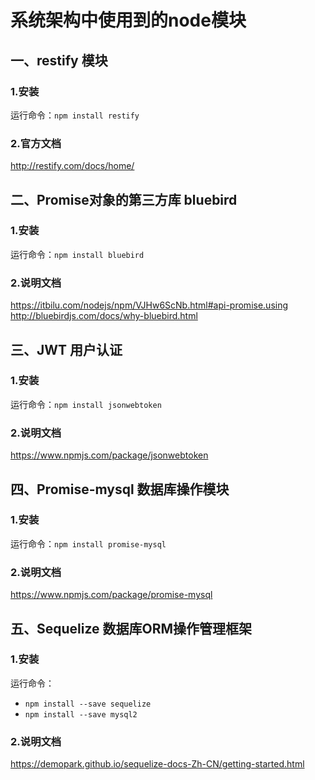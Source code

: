# 系统架构中使用到的node模块

## 一、restify 模块

### 1.安装
运行命令：<code>npm install restify</code>

### 2.官方文档
http://restify.com/docs/home/

## 二、Promise对象的第三方库 bluebird

### 1.安装
运行命令：<code>npm install bluebird</code>

### 2.说明文档
https://itbilu.com/nodejs/npm/VJHw6ScNb.html#api-promise.using
http://bluebirdjs.com/docs/why-bluebird.html

## 三、JWT 用户认证

### 1.安装
运行命令：<code>npm install jsonwebtoken</code>

### 2.说明文档
https://www.npmjs.com/package/jsonwebtoken

## 四、Promise-mysql 数据库操作模块

### 1.安装
运行命令：<code>npm install promise-mysql</code>

### 2.说明文档
https://www.npmjs.com/package/promise-mysql

## 五、Sequelize 数据库ORM操作管理框架

### 1.安装
运行命令：
- <code>npm install --save sequelize</code>
- <code>npm install --save mysql2</code>

### 2.说明文档
https://demopark.github.io/sequelize-docs-Zh-CN/getting-started.html
